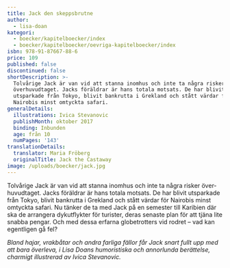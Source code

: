```yaml
---
title: Jack den skeppsbrutne
author:
  - lisa-doan
kategori:
  - boecker/kapitelboecker/index
  - boecker/kapitelboecker/oevriga-kapitelboecker/index
isbn: 978-91-87667-88-6
price: 109
published: false
discontinued: false
shortDescription: >-
  Tolvårige Jack är van vid att stanna inomhus och inte ta några risker
  över­huvudtaget. Jacks föräldrar är hans totala motsats. De har blivit
  utsparkade från Tokyo, blivit bankrutta i Grekland och stått värdar för
  Nairobis minst omtyckta safari.
generalDetails:
  illustrations: Ivica Stevanovic
  publishMonth: oktober 2017
  binding: Inbunden
  age: från 10
  numPages: '143'
translationDetails:
  translator: Maria Fröberg
  originalTitle: Jack the Castaway
image: /uploads/boecker/jack.jpg
---
```

Tolvårige Jack är van vid att stanna inomhus och inte ta några risker över­huvudtaget. Jacks föräldrar är hans totala motsats. De har blivit utsparkade från Tokyo, blivit bankrutta i Grekland och stått värdar för Nairobis minst omtyckta safari. Nu tänker de ta med Jack på en semester till Karibien där ska de arrangera dykutflykter för turister, deras senaste plan för att tjäna lite snabba pengar. Och med dessa erfarna globetrotters vid rodret – vad kan egentligen gå fel?

_Bland hajar, vrakbåtar och andra farliga fällor får Jack snart fullt upp med att bara överleva, i Lisa Doans humoristiska och annorlunda berättelse, charmigt illustrerad av Ivica Stevanovic._
